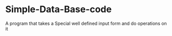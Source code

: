 # Simple-Data-Base-code
A program that takes a Special well defined input form and do operations on it 
